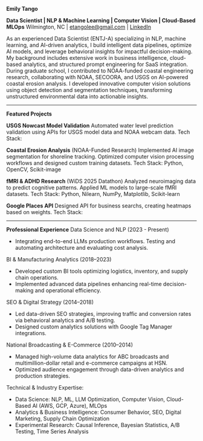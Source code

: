**Emily Tango**

**Data Scientist | NLP & Machine Learning | Computer Vision | Cloud-Based MLOps**
Wilmington, NC | etangolee@gmail.com | [LinkedIn](https://www.linkedin.com/in/emtango/)

As an experienced Data Scientist (ENTJ-A) specializing in NLP, machine learning, and AI-driven analytics, I build intelligent data pipelines, optimize AI models, and leverage behavioral insights for impactful decision-making. My background includes extensive work in business intelligence, cloud-based analytics, and structured prompt engineering for SaaS integration. During graduate school, I contributed to NOAA-funded coastal engineering research, collaborating with NOAA, SECOORA, and USGS on AI-powered coastal erosion analysis. I developed innovative computer vision solutions using object detection and segmentation techniques, transforming unstructured environmental data into actionable insights.

---

**Featured Projects**

**USGS Nowcast Model Validation**
Automated water level prediction validation using APIs for USGS model data and NOAA webcam data. 
Tech Stack:

**Coastal Erosion Analysis** (NOAA-Funded Research)
Implemented AI image segmentation for shoreline tracking. Optimized computer vision processing workflows and designed custom training datasets.
Tech Stack: Python, OpenCV, Scikit-image

**fMRI & ADHD Research** (WiDS 2025 Datathon)
Analyzed neuroimaging data to predict cognitive patterns. Applied ML models to large-scale fMRI datasets.
Tech Stack: Python, Nilearn, NumPy, Matplotlib, Scikit-learn

**Google Places API** 
Designed API for business searchs, creating heatmaps based on weights.
Tech Stack:

---

**Professional Experience**
Data Science and NLP (2023 - Present)
- Integrating end-to-end LLMs production workflows. Testing and automating architecture and evaluating cost analysis.

BI & Manufacturing Analytics (2018–2023)
- Developed custom BI tools optimizing logistics, inventory, and supply chain operations.
- Implemented advanced data pipelines enhancing real-time decision-making and operational efficiency.

SEO & Digital Strategy (2014–2018)
- Led data-driven SEO strategies, improving traffic and conversion rates via behavioral analytics and A/B testing.
- Designed custom analytics solutions with Google Tag Manager integrations.

National Broadcasting & E-Commerce (2010–2014)
- Managed high-volume data analytics for ABC broadcasts and multimillion-dollar retail and e-commerce campaigns at HSN.
- Optimized audience engagement through data-driven analytics and production strategies.

Technical & Industry Expertise:
- Data Science: NLP, ML, LLM Optimization, Computer Vision, Cloud-Based AI (AWS, GCP, Azure), MLOps
- Analytics & Business Intelligence: Consumer Behavior, SEO, Digital Marketing, Supply Chain Optimization
- Experimental Research: Causal Inference, Bayesian Statistics, A/B Testing, Time Series Analysis


